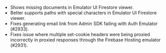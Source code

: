 - Shows missing documents in Emulator UI Firestore viewer.
- Better supports paths with special characters in Emulator UI Firestore viewer.
- Fixes generating email link from Admin SDK failing with Auth Emulator (#2933).
- Fixes issue where multiple set-cookie headers were being proxied incorrectly in proxied responses through the Firebase Hosting emulator (#2931).
